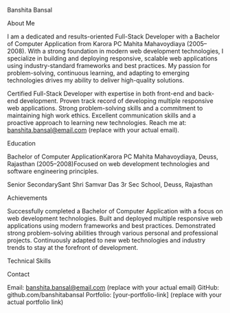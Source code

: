 Banshita Bansal

  
    
  


About Me

  

  I am a dedicated and results-oriented Full-Stack Developer with a Bachelor of Computer Application from Karora PC Mahita Mahavoydiaya (2005–2008). With a strong foundation in modern web development technologies, I specialize in building and deploying responsive, scalable web applications using industry-standard frameworks and best practices. My passion for problem-solving, continuous learning, and adapting to emerging technologies drives my ability to deliver high-quality solutions.

Certified Full-Stack Developer with expertise in both front-end and back-end development.
Proven track record of developing multiple responsive web applications.
Strong problem-solving skills and a commitment to maintaining high work ethics.
Excellent communication skills and a proactive approach to learning new technologies.
Reach me at: banshita.bansal@email.com (replace with your actual email).



Education

Bachelor of Computer ApplicationKarora PC Mahita Mahavoydiaya, Deuss, Rajasthan (2005–2008)Focused on web development technologies and software engineering principles.

Senior SecondarySant Shri Samvar Das 3r Sec School, Deuss, Rajasthan


Achievements

Successfully completed a Bachelor of Computer Application with a focus on web development technologies.
Built and deployed multiple responsive web applications using modern frameworks and best practices.
Demonstrated strong problem-solving abilities through various personal and professional projects.
Continuously adapted to new web technologies and industry trends to stay at the forefront of development.

Technical Skills

Contact

Email: banshita.bansal@email.com (replace with your actual email)
GitHub: github.com/banshitabansal
Portfolio: [your-portfolio-link] (replace with your actual portfolio link)
